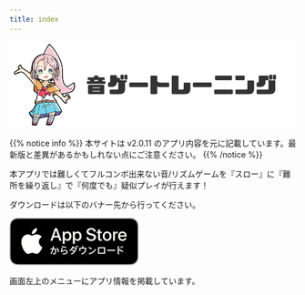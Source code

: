 ```yaml
---
title: index
---
```


![top banner](top_banner.jp.png)

{{% notice info %}}
本サイトは v2.0.11 のアプリ内容を元に記載しています。最新版と差異があるかもしれない点にご注意ください。
{{% /notice %}}

本アプリでは難しくてフルコンボ出来ない音/リズムゲームを『スロー』に『難所を繰り返し』で『何度でも』疑似プレイが行えます！

ダウンロードは以下のバナー先から行ってください。

[![App store link](img_appstore_banner.jp.png#imgleft)](https://itunes.apple.com/jp/app/id1088874473?mt=8)
<div class="clear clear_box"></div>

画面左上のメニューにアプリ情報を掲載しています。